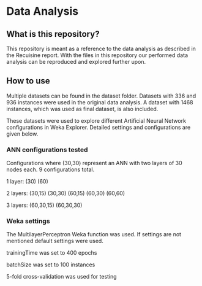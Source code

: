 # Data Analysis

## What is this repository?
This repository is meant as a reference to the data analysis as described in the Recuisine report. With the files in this repository our performed data analysis can be reproduced and explored further upon.

## How to use
Multiple datasets can be found in the dataset folder. Datasets with 336 and 936 instances were used in the original data analysis. A dataset with 1468 instances, which was used as final dataset, is also included.

These datasets were used to explore different Artificial Neural Network configurations in Weka Explorer. Detailed settings and configurations are given below.

### ANN configurations tested

Configurations where (30,30) represent an ANN with two layers of 30 nodes each. 9 configurations total.

1 layer: (30)   (60)

2 layers: (30,15)  (30,30)  (60,15)  (60,30)  (60,60)

3 layers: (60,30,15)  (60,30,30)

### Weka settings
The MultilayerPerceptron Weka function was used. If settings are not mentioned default settings were used.

trainingTime was set to 400 epochs

batchSize was set to 100 instances

5-fold cross-validation was used for testing

